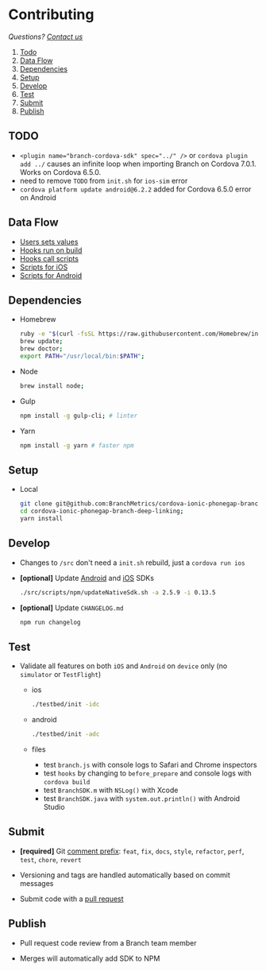 # Contributing

*Questions? [Contact us](https://support.branch.io/support/tickets/new)*

1. [Todo](#todo)
1. [Data Flow](#data-flow)
1. [Dependencies](#dependencies)
1. [Setup](#setup)
1. [Develop](#develop)
1. [Test](#test)
1. [Submit](#submit)
1. [Publish](#publish)

## TODO

  -  `<plugin name="branch-cordova-sdk" spec="../" />` or `cordova plugin add ../` causes an infinite loop when importing Branch on Cordova 7.0.1. Works on Cordova 6.5.0.
  -  need to remove `TODO` from `init.sh` for `ios-sim` error
  -  `cordova platform update android@6.2.2` added for Cordova 6.5.0 error on Android

## Data Flow

- [Users sets values](https://github.com/BranchMetrics/cordova-ionic-phonegap-branch-deep-linking/blob/master/testbed/config.template.xml#L6-L13)
- [Hooks run on build](https://github.com/BranchMetrics/cordova-ionic-phonegap-branch-deep-linking/blob/master/plugin.xml#L45-L47)
- [Hooks call scripts](https://github.com/BranchMetrics/cordova-ionic-phonegap-branch-deep-linking/tree/master/src/scripts/hooks)
- [Scripts for iOS](https://github.com/BranchMetrics/cordova-ionic-phonegap-branch-deep-linking/tree/master/src/scripts/ios)
- [Scripts for Android](https://github.com/BranchMetrics/cordova-ionic-phonegap-branch-deep-linking/tree/master/src/scripts/android)


## Dependencies

- Homebrew

  ```sh
  ruby -e "$(curl -fsSL https://raw.githubusercontent.com/Homebrew/install/master/install)";
  brew update;
  brew doctor;
  export PATH="/usr/local/bin:$PATH";
  ```

- Node

  ```sh
  brew install node;
  ```

- Gulp

  ```sh
  npm install -g gulp-cli; # linter
  ```

- Yarn

  ```sh
  npm install -g yarn # faster npm
  ```

## Setup

- Local

  ```sh
  git clone git@github.com:BranchMetrics/cordova-ionic-phonegap-branch-deep-linking.git;
  cd cordova-ionic-phonegap-branch-deep-linking;
  yarn install
  ```

## Develop

- Changes to `/src` don't need a `init.sh` rebuild, just a `cordova run ios`

- **[optional]** Update [Android](https://github.com/BranchMetrics/android-branch-deep-linking/releases) and [iOS](https://github.com/BranchMetrics/ios-branch-deep-linking/releases) SDKs

  ```sh
  ./src/scripts/npm/updateNativeSdk.sh -a 2.5.9 -i 0.13.5
  ```

- **[optional]** Update `CHANGELOG.md`

  ```sh
  npm run changelog
  ```

## Test

- Validate all features on both `iOS` and `Android` on `device` only (no `simulator` or `TestFlight`)

  - ios

    ```sh
    ./testbed/init -idc
    ```
  
  - android

    ```sh
    ./testbed/init -adc
    ```

  - files
  
    - test `branch.js` with console logs to Safari and Chrome inspectors
    - test `hooks` by changing to `before_prepare` and console logs with `cordova build`
    - test `BranchSDK.m` with `NSLog()` with Xcode
    - test `BranchSDK.java` with `system.out.println()` with Android Studio

## Submit

- **[required]** Git [comment prefix](https://github.com/semantic-release/semantic-release): `feat`, `fix`, `docs`, `style`, `refactor`, `perf`, `test`, `chore`, `revert`

- Versioning and tags are handled automatically based on commit messages

- Submit code with a [pull request](https://github.com/BranchMetrics/cordova-ionic-phonegap-branch-deep-linking)

## Publish

- Pull request code review from a Branch team member

- Merges will automatically add SDK to NPM
